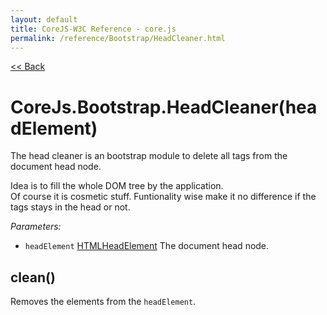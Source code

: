 ```yaml
---
layout: default
title: CoreJS-W3C Reference - core.js
permalink: /reference/Bootstrap/HeadCleaner.html
---
```

[<< Back](reference/)

# CoreJs.Bootstrap.HeadCleaner(headElement)
The head cleaner is an bootstrap module to delete all tags from the document
head node.

Idea is to fill the whole DOM tree by the application.    
Of course it is cosmetic stuff. Funtionality wise make it no difference if
the tags stays in the head or not.

*Parameters:*

* `headElement` [HTMLHeadElement](http://www.w3.org/TR/DOM-Level-2-HTML/html.html#ID-77253168) The document head node.

## clean()
Removes the elements from the `headElement`.